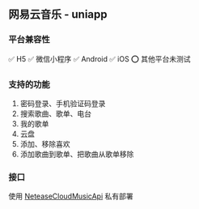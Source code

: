 ## 网易云音乐 - uniapp

### 平台兼容性
✅ H5
✅ 微信小程序
✅ Android
✅ iOS
⭕️ 其他平台未测试

### 支持的功能
1. 密码登录、手机验证码登录
2. 搜索歌曲、歌单、电台
3. 我的歌单
4. 云盘
5. 添加、移除喜欢
6. 添加歌曲到歌单、把歌曲从歌单移除

### 接口
使用 [NeteaseCloudMusicApi](https://github.com/Binaryify/NeteaseCloudMusicApi) 私有部署
